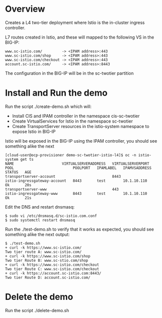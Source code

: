 # Overview

Creates a L4 two-tier deployment where Istio is the in-cluster ingress controller.

L7 routes created in Istio, and these will mapped to the following VS in the BIG-IP:

```
www.sc-istio.com/         -> <IPAM address>:443
www.sc-istio.com/shop     -> <IPAM address>:443
www.sc-istio.com/checkout -> <IPAM address>:443
account.sc-istio.com/     -> <IPAM address>:8443
```

The configuration in the BIG-IP will be in the sc-twotier partition

# Install and Run the demo

Run the script ./create-demo.sh which will:

- Install CIS and IPAM controller in the namespace cis-sc-twotier
- Create VirtualServices for Istio in the namespace sc-twotier
- Create TransportServer resources in the istio-system namespace to expose Istio in BIG-IP

Istio will be exposed in the BIG-IP using the IPAM controller, you should see something alike the next

```
[cloud-user@ocp-provisioner demo-sc-twotier-istio-l4]$ oc -n istio-system get ts
NAME                      VIRTUALSERVERADDRESS   VIRTUALSERVERPORT   POOL                           POOLPORT   IPAMLABEL   IPAMVSADDRESS   STATUS   AGE
transportserver-account                          8443                istio-ingressgateway-account   8443       test        10.1.10.110     Ok       20s
transportserver-www                              443                 istio-ingressgateway-www       8443       test        10.1.10.110     Ok       21s
```

Edit the DNS and restart dnsmasq:

```
$ sudo vi /etc/dnsmasq.d/sc-istio.com.conf 
$ sudo systemctl restart dnsmasq
```

Run the ./test-demo.sh to verify that it works as expected, you should see something alike the next output:

```
$ ./test-demo.sh
+ curl -k https://www.sc-istio.com/
Two tier route A: www.sc-istio.com/
+ curl -k https://www.sc-istio.com/shop
Two tier Route B: www.sc-stio.com/shop
+ curl -k https://www.sc-istio.com/checkout
Two tier Route C: www.sc-istio.com/checkout
+ curl -k https://account.sc-istio.com:8443/
Two tier Route D: account.sc-istio.com/
```

# Delete the demo

Run the script ./delete-demo.sh

